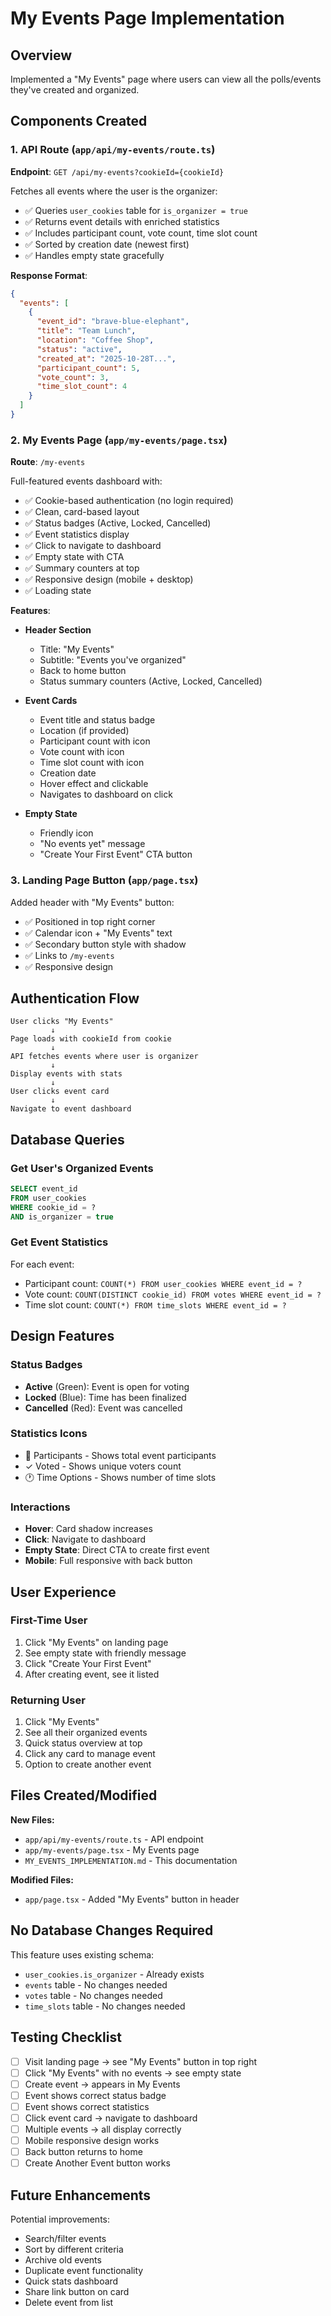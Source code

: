 # My Events Page Implementation

## Overview
Implemented a "My Events" page where users can view all the polls/events they've created and organized.

## Components Created

### 1. API Route (`app/api/my-events/route.ts`)
**Endpoint**: `GET /api/my-events?cookieId={cookieId}`

Fetches all events where the user is the organizer:
- ✅ Queries `user_cookies` table for `is_organizer = true`
- ✅ Returns event details with enriched statistics
- ✅ Includes participant count, vote count, time slot count
- ✅ Sorted by creation date (newest first)
- ✅ Handles empty state gracefully

**Response Format**:
```json
{
  "events": [
    {
      "event_id": "brave-blue-elephant",
      "title": "Team Lunch",
      "location": "Coffee Shop",
      "status": "active",
      "created_at": "2025-10-28T...",
      "participant_count": 5,
      "vote_count": 3,
      "time_slot_count": 4
    }
  ]
}
```

### 2. My Events Page (`app/my-events/page.tsx`)
**Route**: `/my-events`

Full-featured events dashboard with:
- ✅ Cookie-based authentication (no login required)
- ✅ Clean, card-based layout
- ✅ Status badges (Active, Locked, Cancelled)
- ✅ Event statistics display
- ✅ Click to navigate to dashboard
- ✅ Empty state with CTA
- ✅ Summary counters at top
- ✅ Responsive design (mobile + desktop)
- ✅ Loading state

**Features**:
- **Header Section**
  - Title: "My Events"
  - Subtitle: "Events you've organized"
  - Back to home button
  - Status summary counters (Active, Locked, Cancelled)

- **Event Cards**
  - Event title and status badge
  - Location (if provided)
  - Participant count with icon
  - Vote count with icon
  - Time slot count with icon
  - Creation date
  - Hover effect and clickable
  - Navigates to dashboard on click

- **Empty State**
  - Friendly icon
  - "No events yet" message
  - "Create Your First Event" CTA button

### 3. Landing Page Button (`app/page.tsx`)
Added header with "My Events" button:
- ✅ Positioned in top right corner
- ✅ Calendar icon + "My Events" text
- ✅ Secondary button style with shadow
- ✅ Links to `/my-events`
- ✅ Responsive design

## Authentication Flow

```
User clicks "My Events"
         ↓
Page loads with cookieId from cookie
         ↓
API fetches events where user is organizer
         ↓
Display events with stats
         ↓
User clicks event card
         ↓
Navigate to event dashboard
```

## Database Queries

### Get User's Organized Events
```sql
SELECT event_id 
FROM user_cookies 
WHERE cookie_id = ? 
AND is_organizer = true
```

### Get Event Statistics
For each event:
- Participant count: `COUNT(*) FROM user_cookies WHERE event_id = ?`
- Vote count: `COUNT(DISTINCT cookie_id) FROM votes WHERE event_id = ?`
- Time slot count: `COUNT(*) FROM time_slots WHERE event_id = ?`

## Design Features

### Status Badges
- **Active** (Green): Event is open for voting
- **Locked** (Blue): Time has been finalized
- **Cancelled** (Red): Event was cancelled

### Statistics Icons
- 👥 Participants - Shows total event participants
- ✓ Voted - Shows unique voters count
- 🕐 Time Options - Shows number of time slots

### Interactions
- **Hover**: Card shadow increases
- **Click**: Navigate to dashboard
- **Empty State**: Direct CTA to create first event
- **Mobile**: Full responsive with back button

## User Experience

### First-Time User
1. Click "My Events" on landing page
2. See empty state with friendly message
3. Click "Create Your First Event"
4. After creating event, see it listed

### Returning User
1. Click "My Events"
2. See all their organized events
3. Quick status overview at top
4. Click any card to manage event
5. Option to create another event

## Files Created/Modified

**New Files:**
- `app/api/my-events/route.ts` - API endpoint
- `app/my-events/page.tsx` - My Events page
- `MY_EVENTS_IMPLEMENTATION.md` - This documentation

**Modified Files:**
- `app/page.tsx` - Added "My Events" button in header

## No Database Changes Required

This feature uses existing schema:
- `user_cookies.is_organizer` - Already exists
- `events` table - No changes needed
- `votes` table - No changes needed
- `time_slots` table - No changes needed

## Testing Checklist

- [ ] Visit landing page → see "My Events" button in top right
- [ ] Click "My Events" with no events → see empty state
- [ ] Create event → appears in My Events
- [ ] Event shows correct status badge
- [ ] Event shows correct statistics
- [ ] Click event card → navigate to dashboard
- [ ] Multiple events → all display correctly
- [ ] Mobile responsive design works
- [ ] Back button returns to home
- [ ] Create Another Event button works

## Future Enhancements

Potential improvements:
- Search/filter events
- Sort by different criteria
- Archive old events
- Duplicate event functionality
- Quick stats dashboard
- Share link button on card
- Delete event from list

